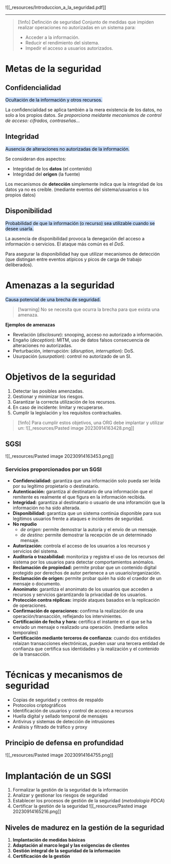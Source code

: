 ![[_resources/Introduccion_a_la_seguridad.pdf]]

---

> [!info] Definción de seguridad
> Conjunto de medidas que impiden realizar operaciones no autorizadas en un sistema para:
> - Acceder a la información.
> - Reducir el rendimiento del sistema.
> - Impedir el acceso a usuarios autorizados.


# Metas de la seguridad
## Confidencialidad
<mark style="background: #ADCCFFA6;">Ocultación de la información y otros recursos.</mark>

La confidencialidad se aplica también a la mera existencia de los datos, no solo a los propios datos.
*Se proporciona meidante mecanismos de control de acceso: cifrados, contraseñas...*
## Integridad
<mark style="background: #ADCCFFA6;">Ausencia de alteraciones no autorizadas de la información.</mark>

Se consideran dos aspectos:
- Integridad de los **datos** (el contenido)
- Integridad del **origen** (la fuente)

Los mecanismos de **detección** simplemente indica que la integridad de los datos ya no es creíble. (mediante eventos del sistema/usuarios o los propios datos)

## Disponibilidad
<mark style="background: #ADCCFFA6;">Probabilidad de que la información (o recurso) sea utilizable cuando se desee usarla.</mark>

La ausencia de disponibilidad provoca la denegación del acceso a información o servicios. El ataque más común es el *DoS*.

Para asegurar la disponibilidad hay que utilizar mecanismos de detección (que distingan entre eventos atípicos y picos de carga de trabajo deliberados).

# Amenazas a la seguridad
<mark style="background: #ADCCFFA6;">Causa potencial de una brecha de seguridad.</mark>

> [!warning] No se necesita que ocurra la brecha para que exista una amenaza.

**Ejemplos de amenazas**
- Revelación (*disclosure*): snooping, acceso no autorizado a información.
- Engaño (*deception*): MITM, uso de datos falsos consecuencia de alteraciones no autorizadas.
- Perturbación, interrupción: (*disruption, interruption*): DoS.
- Usurpación (*usurpation*): control no autorizado de un SI.

# Objetivos de la seguridad
1. Detectar las posibles amenzadas.
2. Gestionar y minimizar los riesgos.
3. Garantizar la correcta utilización de los recursos.
4. En caso de incidente: limitar y recuperarse.
5. Cumplir la legislación y los requisitos contractuales.

> [!info] Para cumplir estos objetivos, una ORG debe implantar y utilizar un:
> ![[_resources/Pasted image 20230914163428.png]]


## SGSI
![[_resources/Pasted image 20230914163453.png]]

### Servicios proporcionados por un SGSI
- **Confidencialidad:** garantiza que una información solo pueda ser leída por su legítimo propietario o destinatario.
- **Autenticación:** garantiza al destinatario de una información que el remitente es realmente el que figura en la información recibida.
- **Integridad:** garantiza al destinatario o usuario de una inforamción que la información no ha sido alterada.
- **Disponibilidad:** garantiza que un sistema continúa disponible para sus legítimos usuarios frente a ataques e incidentes de seguridad.
- **No repudio**
	- *de origen:* permite demostrar la autoría y el envío de un mensaje.
	- *de destino:* permite demostrar la recepción de un determinado mensaje.
- **Autorización:** controla el acceso de los usuarios a los recursos y servicios del sistema.
- **Auditoría o trazabilidad:** monitoriza y registra el uso de los recursos del sistema por los usuarios para detectar comportamientos anómalos.
- **Reclamación de propiedad:** permite probar que un contenido digital protegido por derechos de autor pertenece a un usuario/organización.
- **Reclamación de origen:** permite probar quién ha sido el craedor de un mensaje o documento.
- **Anonimato:** garantiza el anonimato de los usuarios que acceden a recursos y servicios garantizando la privacidad de los usuarios.
- **Protección contra réplicas:** impide ataques basados en la replicación de operaciones.
- **Confirmación de operaciones:** confirma la realización de una operación/transacción, reflejando los intervinientes.
- **Certificación de fecha y hora:** certifica el instante en el que se ha enviado un mensaje o realizado una operación. (mediante sellos temporales)
- **Certificación mediante terceros de confianza:** cuando dos entidades relaizan transacciones electrónicas, pueden usar una tercera entidad de confianza que certifica sus identidades y la realización y el contenido de la transacción.

# Técnicas y mecanismos de seguridad
- Copias de seguridad y centros de respaldo
- Protocolos criptográficos
- Identificación de usuarios y control de acceso a recursos
- Huella digital y sellado temporal de mensajes
- Antivirus y sistemas de detección de intrusiones
- Análisis y filtrado de tráfico y proxy

## Principio de defensa en profundidad
![[_resources/Pasted image 20230914164755.png]]

# Implantación de un SGSI
1. Formalizar la gestión de la seguridad de la información
2. Analizar y gestionar los riesgos de seguridad
3. Establecer los procesos de gestión de la seguridad (*metodología PDCA*)
4. Certificar la gestión de la seguridad
![[_resources/Pasted image 20230914165216.png]]

## Niveles de madurez en la gestión de la seguridad
1. **Implantación de medidas básicas**
2. **Adaptación al marco legal y las exigencias de clientes**
3. **Gestión integral de la seguridad de la información**
4. **Certificación de la gestión**